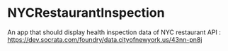 # NYCRestaurantInspection
An app that should  display health inspection data of NYC restaurant
API : https://dev.socrata.com/foundry/data.cityofnewyork.us/43nn-pn8j
